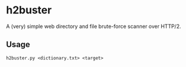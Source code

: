 # h2buster
A (very) simple web directory and file brute-force scanner over HTTP/2.

## Usage
`h2buster.py <dictionary.txt> <target>`
